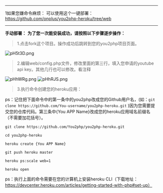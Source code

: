 -----------------------------------------------------
1如果您嫌命令麻烦：
可以使用这个一键部署：
https://github.com/onplus/you2php-heroku/tree/web

-----------------------------------------------------
**手动部署：**
**为了您一次能安装成功，请按照以下步骤逐步操作：**


> 1.点击fork这个项目。操作成功后跳转到您的you2php项目页面。

![pH5t3D.png](https://s1.ax1x.com/2018/01/25/pH5t3D.png)

> 2.编辑web/config.php文件，修改里面的第三行，填入您申请的youtube api key。其他几行也可以修改。看注释

![pHhWRg.png](https://s1.ax1x.com/2018/01/25/pHhWRg.png)
![pHhRJS.png](https://s1.ax1x.com/2018/01/25/pHhRJS.png)

> 3.执行命令创建您的heroku应用：

ps：记住把下面命令中的第一条中的you2php改成您的Github用户名，(如：`git clone https://github.com/You-username/you2php-heroku.git` )因为您需要提交您的仓库代码。第三条中{You APP Name}改成您的heroku应用域名前缀名（不需要加花括号）。


```
git clone https://github.com/You2php/you2php-heroku.git

cd you2php-heroku

heroku create {You APP Name}

git push heroku master

heroku ps:scale web=1

heroku open
```


ps：执行上面的命令需要在您的计算机上安装heroku CLI（下载地址：https://devcenter.heroku.com/articles/getting-started-with-php#set-up）


